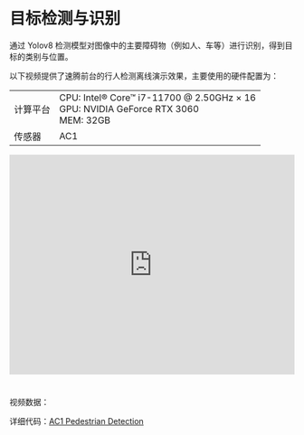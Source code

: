 # 目标检测与识别  
通过 Yolov8 检测模型对图像中的主要障碍物（例如人、车等）进行识别，得到目标的类别与位置。  

以下视频提供了速腾前台的行人检测离线演示效果，主要使用的硬件配置为：  

<table class="docutils align-default">
    <tbody>
        <tr class="row-even">
            <td>计算平台</td>
            <td>CPU: Intel® Core™ i7-11700 @ 2.50GHz × 16 <br> GPU: NVIDIA GeForce RTX 3060 <br> MEM: 32GB </td>
        </tr>
        <tr class="row-odd">
            <td>传感器</td>
            <td>AC1</td>
        </tr>
    </tbody>
</table>
<iframe style="margin-bottom: 24px;" width="100%" height="389" src="https://cdn.robosense.cn/AC1target_detection.mp4" frameborder="0" allowfullscreen></iframe>  

视频数据：  

详细代码：[AC1 Pedestrian Detection](http://gitlab.robosense.cn/super_sensor_sdk/ros2_sdk/perception) 